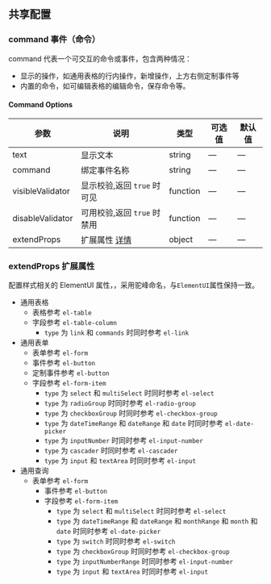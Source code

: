 ## 共享配置

### command 事件（命令）

command 代表一个可交互的命令或事件，包含两种情况：

- 显示的操作，如通用表格的行内操作，新增操作，上方右侧定制事件等
- 内置的命令，如可编辑表格的编辑命令，保存命令等。

#### Command Options

| 参数             | 说明                                                                                          | 类型     | 可选值 | 默认值 |
| ---------------- | --------------------------------------------------------------------------------------------- | -------- | ------ | ------ |
| text             | 显示文本                                                                                      | string   | —      | —      |
| command          | 绑定事件名称                                                                                  | string   | —      | —      |
| visibleValidator | 显示校验,返回 `true` 时可见                                                                   | function | —      | —      |
| disableValidator | 可用校验,返回 `true` 时禁用                                                                   | function | —      | —      |
| extendProps      | 扩展属性 [详情](http://0.0.0.0:8085/#/component/sharing-config#extendprops-kuo-zhan-shu-xing) | object   | —      | —      |

### extendProps 扩展属性

配置样式相关的 ElementUI 属性，，采用驼峰命名，与`ElementUI`属性保持一致。

- 通用表格
  - 表格参考 `el-table`
  - 字段参考 `el-table-column`
    - `type` 为 `link` 和 `commands` 时同时参考 `el-link`
- 通用表单
  - 表单参考 `el-form`
  - 事件参考 `el-button`
  - 定制事件参考 `el-button`
  - 字段参考 `el-form-item`
    - `type` 为 `select` 和 `multiSelect` 时同时参考 `el-select`
    - `type` 为 `radioGroup` 时同时参考 `el-radio-group`
    - `type` 为 `checkboxGroup` 时同时参考 `el-checkbox-group`
    - `type` 为 `dateTimeRange` 和 `dateRange` 和 `date` 时同时参考 `el-date-picker`
    - `type` 为 `inputNumber` 时同时参考 `el-input-number`
    - `type` 为 `cascader` 时同时参考 `el-cascader`
    - `type` 为 `input` 和 `textArea` 时同时参考 `el-input`
- 通用查询
  - 表单参考 `el-form`
    - 事件参考 `el-button`
    - 字段参考 `el-form-item`
      - `type` 为 `select` 和 `multiSelect` 时同时参考 `el-select`
      - `type` 为 `dateTimeRange` 和 `dateRange` 和 `monthRange` 和 `month` 和 `date` 时同时参考 `el-date-picker`
      - `type` 为 `switch` 时同时参考 `el-switch`
      - `type` 为 `checkboxGroup` 时同时参考 `el-checkbox-group`
      - `type` 为 `inputNumberRange` 时同时参考 `el-input-number`
      - `type` 为 `input` 和 `textArea` 时同时参考 `el-input`
